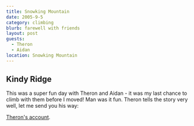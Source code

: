 ```yaml
--- 
title: Snowking Mountain
date: 2005-9-5
category: climbing
blurb: farewell with friends
layout: post
guests:
  - Theron
  - Aidan
location: Snowking Mountain
--- 
```


<h2>Kindy Ridge</h2>


This was a super fun day with Theron and Aidan - it was my last chance to climb with them
before I moved! Man was it fun. Theron tells the story very well, let me send you his way:


<a href="https://www.theronwelch.com/mountains/pnw/north/snowking/">Theron's account</a>.

